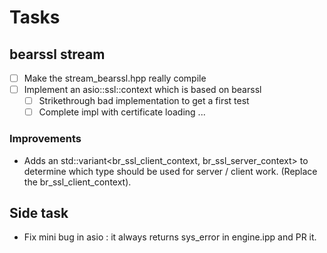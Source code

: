 # Tasks

## bearssl stream

- [ ] Make the stream_bearssl.hpp really compile
- [ ] Implement an asio::ssl::context which is based on bearssl
  - [ ] Strikethrough bad implementation to get a first test
  - [ ] Complete impl with certificate loading ...

### Improvements
- Adds an std::variant<br_ssl_client_context, br_ssl_server_context> to determine which type should be used for server / client work. (Replace the br_ssl_client_context).

## Side task
- Fix mini bug in asio : it always returns sys_error in engine.ipp and PR it.
